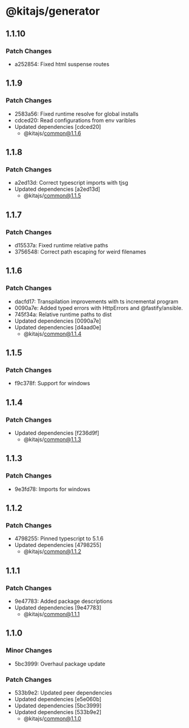 # @kitajs/generator

## 1.1.10

### Patch Changes

- a252854: Fixed html suspense routes

## 1.1.9

### Patch Changes

- 2583a56: Fixed runtime resolve for global installs
- cdced20: Read configurations from env varibles
- Updated dependencies [cdced20]
  - @kitajs/common@1.1.6

## 1.1.8

### Patch Changes

- a2ed13d: Correct typescript imports with tjsg
- Updated dependencies [a2ed13d]
  - @kitajs/common@1.1.5

## 1.1.7

### Patch Changes

- d15537a: Fixed runtime relative paths
- 3756548: Correct path escaping for weird filenames

## 1.1.6

### Patch Changes

- dacfd17: Transpilation improvements with ts incremental program
- 0090a7e: Added typed errors with HttpErrors and @fastify/ansible.
- 745f34a: Relative runtime paths to dist
- Updated dependencies [0090a7e]
- Updated dependencies [d4aad0e]
  - @kitajs/common@1.1.4

## 1.1.5

### Patch Changes

- f9c378f: Support for windows

## 1.1.4

### Patch Changes

- Updated dependencies [f236d9f]
  - @kitajs/common@1.1.3

## 1.1.3

### Patch Changes

- 9e3fd78: Imports for windows

## 1.1.2

### Patch Changes

- 4798255: Pinned typescript to 5.1.6
- Updated dependencies [4798255]
  - @kitajs/common@1.1.2

## 1.1.1

### Patch Changes

- 9e47783: Added package descriptions
- Updated dependencies [9e47783]
  - @kitajs/common@1.1.1

## 1.1.0

### Minor Changes

- 5bc3999: Overhaul package update

### Patch Changes

- 533b9e2: Updated peer dependencies
- Updated dependencies [e5e060b]
- Updated dependencies [5bc3999]
- Updated dependencies [533b9e2]
  - @kitajs/common@1.1.0
